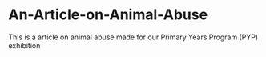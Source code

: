 # An-Article-on-Animal-Abuse
This is a article on animal abuse made for our Primary Years Program (PYP) exhibition
